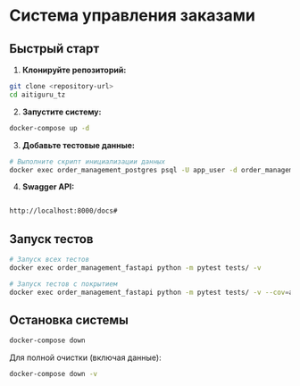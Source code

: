 # Система управления заказами

## Быстрый старт

1. **Клонируйте репозиторий:**
```bash
git clone <repository-url>
cd aitiguru_tz
```

2. **Запустите систему:**
```bash
docker-compose up -d
```

3. **Добавьте тестовые данные:**
```bash
# Выполните скрипт инициализации данных
docker exec order_management_postgres psql -U app_user -d order_management -f /docker-entrypoint-initdb.d/02_insert_sample_data.sql
```

4. **Swagger API:**
```bash

http://localhost:8000/docs#

```

## Запуск тестов

```bash
# Запуск всех тестов
docker exec order_management_fastapi python -m pytest tests/ -v

# Запуск тестов с покрытием
docker exec order_management_fastapi python -m pytest tests/ -v --cov=app --cov-report=term-missing
```

## Остановка системы

```bash
docker-compose down
```

Для полной очистки (включая данные):
```bash
docker-compose down -v
```
